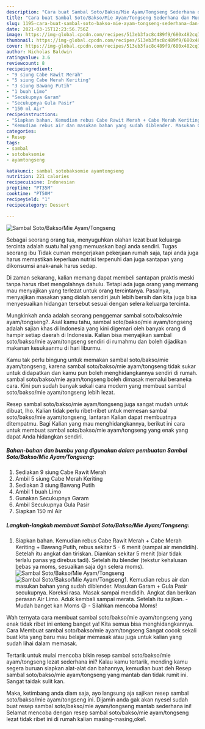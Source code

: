 ```yaml
---
description: "Cara buat Sambal Soto/Bakso/Mie Ayam/Tongseng Sederhana dan Mudah Dibuat"
title: "Cara buat Sambal Soto/Bakso/Mie Ayam/Tongseng Sederhana dan Mudah Dibuat"
slug: 1195-cara-buat-sambal-soto-bakso-mie-ayam-tongseng-sederhana-dan-mudah-dibuat
date: 2021-03-15T12:23:56.756Z
image: https://img-global.cpcdn.com/recipes/513eb3fac8c489f9/680x482cq70/sambal-sotobaksomie-ayamtongseng-foto-resep-utama.jpg
thumbnail: https://img-global.cpcdn.com/recipes/513eb3fac8c489f9/680x482cq70/sambal-sotobaksomie-ayamtongseng-foto-resep-utama.jpg
cover: https://img-global.cpcdn.com/recipes/513eb3fac8c489f9/680x482cq70/sambal-sotobaksomie-ayamtongseng-foto-resep-utama.jpg
author: Nicholas Baldwin
ratingvalue: 3.6
reviewcount: 8
recipeingredient:
- "9 siung Cabe Rawit Merah"
- "5 siung Cabe Merah Keriting"
- "3 siung Bawang Putih"
- "1 buah Limo"
- "Secukupnya Garam"
- "Secukupnya Gula Pasir"
- "150 ml Air"
recipeinstructions:
- "Siapkan bahan. Kemudian rebus Cabe Rawit Merah + Cabe Merah Keriting + Bawang Putih, rebus sekitar 5 - 6 menit (sampai air mendidih). Setelah itu angkat dan tiriskan. Diamkan sekitar 5 menit (biar tidak terlalu panas yg direbus tadi). Setelah itu blender (tekstur kehalusan bebas ya moms, sesuaikan saja dgn selera moms)."
- "Kemudian rebus air dan masukan bahan yang sudah diblender. Masukan Garam + Gula Pasir secukupnya. Koreksi rasa. Masak sampai mendidih. Angkat dan berikan perasan Air Limo. Aduk kembali sampai merata. Setelah itu sajikan. Mudah banget kan Moms 😉 Silahkan mencoba Moms!"
categories:
- Resep
tags:
- sambal
- sotobaksomie
- ayamtongseng

katakunci: sambal sotobaksomie ayamtongseng 
nutrition: 221 calories
recipecuisine: Indonesian
preptime: "PT35M"
cooktime: "PT50M"
recipeyield: "1"
recipecategory: Dessert

---
```



![Sambal Soto/Bakso/Mie Ayam/Tongseng](https://img-global.cpcdn.com/recipes/513eb3fac8c489f9/680x482cq70/sambal-sotobaksomie-ayamtongseng-foto-resep-utama.jpg)

Sebagai seorang orang tua, menyuguhkan olahan lezat buat keluarga tercinta adalah suatu hal yang memuaskan bagi anda sendiri. Tugas seorang ibu Tidak cuman mengerjakan pekerjaan rumah saja, tapi anda juga harus memastikan keperluan nutrisi terpenuhi dan juga santapan yang dikonsumsi anak-anak harus sedap.

Di zaman  sekarang, kalian memang dapat membeli santapan praktis meski tanpa harus ribet mengolahnya dahulu. Tetapi ada juga orang yang memang mau menyajikan yang terlezat untuk orang tercintanya. Pasalnya, menyajikan masakan yang diolah sendiri jauh lebih bersih dan kita juga bisa menyesuaikan hidangan tersebut sesuai dengan selera keluarga tercinta. 



Mungkinkah anda adalah seorang penggemar sambal soto/bakso/mie ayam/tongseng?. Asal kamu tahu, sambal soto/bakso/mie ayam/tongseng adalah sajian khas di Indonesia yang kini digemari oleh banyak orang di hampir setiap daerah di Indonesia. Kalian bisa menyajikan sambal soto/bakso/mie ayam/tongseng sendiri di rumahmu dan boleh dijadikan makanan kesukaanmu di hari liburmu.

Kamu tak perlu bingung untuk memakan sambal soto/bakso/mie ayam/tongseng, karena sambal soto/bakso/mie ayam/tongseng tidak sukar untuk didapatkan dan kamu pun boleh menghidangkannya sendiri di rumah. sambal soto/bakso/mie ayam/tongseng boleh dimasak memalui beraneka cara. Kini pun sudah banyak sekali cara modern yang membuat sambal soto/bakso/mie ayam/tongseng lebih lezat.

Resep sambal soto/bakso/mie ayam/tongseng juga sangat mudah untuk dibuat, lho. Kalian tidak perlu ribet-ribet untuk memesan sambal soto/bakso/mie ayam/tongseng, lantaran Kalian dapat membuatnya ditempatmu. Bagi Kalian yang mau menghidangkannya, berikut ini cara untuk membuat sambal soto/bakso/mie ayam/tongseng yang enak yang dapat Anda hidangkan sendiri.

<!--inarticleads1-->

##### Bahan-bahan dan bumbu yang digunakan dalam pembuatan Sambal Soto/Bakso/Mie Ayam/Tongseng:

1. Sediakan 9 siung Cabe Rawit Merah
1. Ambil 5 siung Cabe Merah Keriting
1. Sediakan 3 siung Bawang Putih
1. Ambil 1 buah Limo
1. Gunakan Secukupnya Garam
1. Ambil Secukupnya Gula Pasir
1. Siapkan 150 ml Air




<!--inarticleads2-->

##### Langkah-langkah membuat Sambal Soto/Bakso/Mie Ayam/Tongseng:

1. Siapkan bahan. Kemudian rebus Cabe Rawit Merah + Cabe Merah Keriting + Bawang Putih, rebus sekitar 5 - 6 menit (sampai air mendidih). Setelah itu angkat dan tiriskan. Diamkan sekitar 5 menit (biar tidak terlalu panas yg direbus tadi). Setelah itu blender (tekstur kehalusan bebas ya moms, sesuaikan saja dgn selera moms).
<img src="https://img-global.cpcdn.com/steps/a0fcb1f761e68b16/160x128cq70/sambal-sotobaksomie-ayamtongseng-langkah-memasak-1-foto.jpg" alt="Sambal Soto/Bakso/Mie Ayam/Tongseng"><img src="https://img-global.cpcdn.com/steps/db41356c9df2ec18/160x128cq70/sambal-sotobaksomie-ayamtongseng-langkah-memasak-1-foto.jpg" alt="Sambal Soto/Bakso/Mie Ayam/Tongseng">1. Kemudian rebus air dan masukan bahan yang sudah diblender. Masukan Garam + Gula Pasir secukupnya. Koreksi rasa. Masak sampai mendidih. Angkat dan berikan perasan Air Limo. Aduk kembali sampai merata. Setelah itu sajikan. - Mudah banget kan Moms 😉 - Silahkan mencoba Moms!




Wah ternyata cara membuat sambal soto/bakso/mie ayam/tongseng yang enak tidak ribet ini enteng banget ya! Kita semua bisa menghidangkannya. Cara Membuat sambal soto/bakso/mie ayam/tongseng Sangat cocok sekali buat kita yang baru mau belajar memasak atau juga untuk kalian yang sudah lihai dalam memasak.

Tertarik untuk mulai mencoba bikin resep sambal soto/bakso/mie ayam/tongseng lezat sederhana ini? Kalau kamu tertarik, mending kamu segera buruan siapkan alat-alat dan bahannya, kemudian buat deh Resep sambal soto/bakso/mie ayam/tongseng yang mantab dan tidak rumit ini. Sangat taidak sulit kan. 

Maka, ketimbang anda diam saja, ayo langsung aja sajikan resep sambal soto/bakso/mie ayam/tongseng ini. Dijamin anda gak akan nyesel sudah buat resep sambal soto/bakso/mie ayam/tongseng mantab sederhana ini! Selamat mencoba dengan resep sambal soto/bakso/mie ayam/tongseng lezat tidak ribet ini di rumah kalian masing-masing,oke!.

